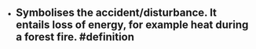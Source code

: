 - Symbolises the accident/disturbance. It entails loss of energy, for example heat during a forest fire. #definition
	-